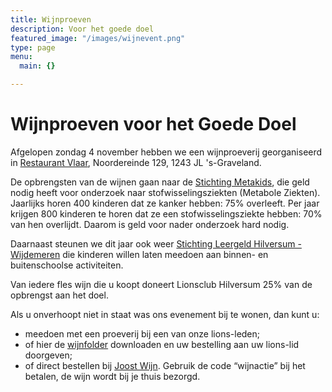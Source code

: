 ```yaml
---
title: Wijnproeven
description: Voor het goede doel
featured_image: "/images/wijnevent.png"
type: page
menu:
  main: {}

---
```


# Wijnproeven voor het Goede Doel

Afgelopen zondag 4 november hebben we een wijnproeverij georganiseerd
in <a href="http://www.restaurantvlaar.nl" target="_blank">Restaurant Vlaar</a>, Noordereinde 129, 1243 JL 's-Graveland.

De opbrengsten van de wijnen gaan naar de <a href="https://www.metakids.nl" target="_blank">Stichting Metakids</a>,
die geld nodig heeft voor onderzoek naar stofwisselingsziekten (Metabole Ziekten).
Jaarlijks horen 400 kinderen dat ze kanker hebben: 75% overleeft. Per jaar krijgen
800 kinderen te horen dat ze een stofwisselingsziekte hebben: 70% van hen overlijdt.
Daarom is geld voor nader onderzoek hard nodig.

Daarnaast steunen we dit jaar ook weer <a href="http://www.leergeldhw.nl" target="_blank">Stichting Leergeld Hilversum - Wijdemeren</a> die kinderen willen laten meedoen aan binnen- en buitenschoolse activiteiten.

Van iedere fles wijn die u koopt doneert Lionsclub Hilversum 25% van de opbrengst aan het doel.

Als u onverhoopt niet in staat was ons evenement bij te wonen, dan kunt u:

* meedoen met een proeverij bij een van onze lions-leden;
* of hier de <a href="https://lionshilversum.nl/wijnfolder_2018.pdf" target="_blank">wijnfolder</a> downloaden en uw bestelling aan uw lions-lid doorgeven;
* of direct bestellen bij <a href="https://www.joostwijn.nl/c-4178902/lions-club-hilversum-wijnactie-2018-2019/?fbclid=IwAR3qaICcAZPetC3Thi-unMuCygOmwqiNacS_gudvpJuM90ocZ2jBv1LzISI" target="_blank">Joost Wijn</a>. Gebruik de code “wijnactie” bij het betalen, de wijn wordt bij je thuis bezorgd.
